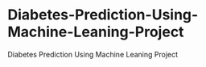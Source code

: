 # Diabetes-Prediction-Using-Machine-Leaning-Project
Diabetes  Prediction Using Machine Leaning Project
